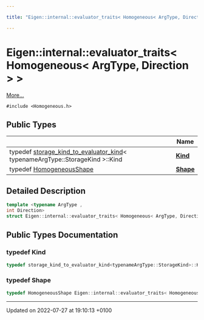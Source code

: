 ```yaml
---

title: "Eigen::internal::evaluator_traits< Homogeneous< ArgType, Direction > >"

---
```


# Eigen::internal::evaluator_traits< Homogeneous< ArgType, Direction > >



 [More...](#detailed-description)


`#include <Homogeneous.h>`

## Public Types

|                | Name           |
| -------------- | -------------- |
| typedef <a href="http://example.org/classes/structeigen_1_1internal_1_1storage__kind__to__evaluator__kind/">storage_kind_to_evaluator_kind</a>< typenameArgType::StorageKind >::Kind | **[Kind](http://example.org/classes/structeigen_1_1internal_1_1evaluator__traits_3_01homogeneous_3_01argtype_00_01direction_01_4_01_4/#typedef-kind)**  |
| typedef <a href="http://example.org/classes/structeigen_1_1homogeneousshape/">HomogeneousShape</a> | **[Shape](http://example.org/classes/structeigen_1_1internal_1_1evaluator__traits_3_01homogeneous_3_01argtype_00_01direction_01_4_01_4/#typedef-shape)**  |

## Detailed Description

```cpp
template <typename ArgType ,
int Direction>
struct Eigen::internal::evaluator_traits< Homogeneous< ArgType, Direction > >;
```

## Public Types Documentation

### typedef Kind

```cpp
typedef storage_kind_to_evaluator_kind<typenameArgType::StorageKind>::Kind Eigen::internal::evaluator_traits< Homogeneous< ArgType, Direction > >::Kind;
```


### typedef Shape

```cpp
typedef HomogeneousShape Eigen::internal::evaluator_traits< Homogeneous< ArgType, Direction > >::Shape;
```


-------------------------------

Updated on 2022-07-27 at 19:10:13 +0100